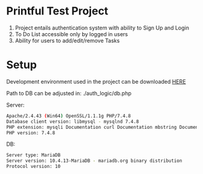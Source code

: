 # Printful Test Project

1. Project entails authentication system with ability to Sign Up and Login
2. To Do List accessible only by logged in users
3. Ability for users to add/edit/remove Tasks

# Setup

Development environment used in the project can be downloaded [HERE](https://www.apachefriends.org/index.html)

Path to DB can be adjusted in: ./auth_logic/db.php

Server:

```bash
Apache/2.4.43 (Win64) OpenSSL/1.1.1g PHP/7.4.8
Database client version: libmysql - mysqlnd 7.4.8
PHP extension: mysqli Documentation curl Documentation mbstring Documentation
PHP version: 7.4.8
```

DB:

```bash
Server type: MariaDB
Server version: 10.4.13-MariaDB - mariadb.org binary distribution
Protocol version: 10
```
